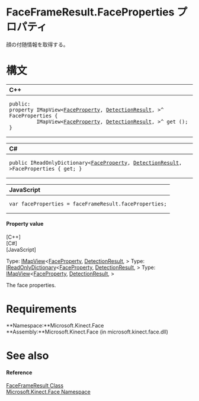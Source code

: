 FaceFrameResult.FaceProperties プロパティ  
=======================================  

顔の付随情報を取得する。
<span id="syntaxSection"></span>

構文
======  

<table>
<colgroup>
<col width="100%" />
</colgroup>
<thead>
<tr class="header">
<th align="left">C++</th>
</tr>
</thead>
<tbody>
<tr class="odd">
<td align="left"><pre><code>public:  
property IMapView&lt;<a href="../../FaceProperty_Enumeration.md">FaceProperty</a>, <a href="../../../Kinect/DetectionResult_Enumeration.md">DetectionResult</a>, &gt;^ FaceProperties {  
         IMapView&lt;<a href="../../FaceProperty_Enumeration.md">FaceProperty</a>, <a href="../../../Kinect/DetectionResult_Enumeration.md">DetectionResult</a>, &gt;^ get ();  
}</code></pre></td>
</tr>
</tbody>
</table>

<table>
<colgroup>
<col width="100%" />
</colgroup>
<thead>
<tr class="header">
<th align="left">C#</th>
</tr>
</thead>
<tbody>
<tr class="odd">
<td align="left"><pre><code>public IReadOnlyDictionary&lt;<a href="../../FaceProperty_Enumeration.md">FaceProperty</a>, <a href="../../../Kinect/DetectionResult_Enumeration.md">DetectionResult</a>, &gt;FaceProperties { get; }</code></pre></td>
</tr>
</tbody>
</table>

<table>
<colgroup>
<col width="100%" />
</colgroup>
<thead>
<tr class="header">
<th align="left">JavaScript</th>
</tr>
</thead>
<tbody>
<tr class="odd">
<td align="left"><pre><code>var faceProperties = faceFrameResult.faceProperties;</code></pre></td>
</tr>
</tbody>
</table>

<span id="ID4ER"></span>
#### Property value  

[C++]   
 [C\#]   
 [JavaScript]   

Type: [IMapView](http://msdn.microsoft.com/en-us/library/br226037.aspx)\<[FaceProperty](../../FaceProperty_Enumeration.md), [DetectionResult](../../../Kinect/DetectionResult_Enumeration.md), \>
Type: [IReadOnlyDictionary](http://msdn.microsoft.com/en-us/library/hh136548.aspx)\<[FaceProperty](../../FaceProperty_Enumeration.md), [DetectionResult](../../../Kinect/DetectionResult_Enumeration.md), \>
Type: [IMapView](http://msdn.microsoft.com/en-us/library/br226037.aspx)\<[FaceProperty](../../FaceProperty_Enumeration.md), [DetectionResult](../../../Kinect/DetectionResult_Enumeration.md), \>

The face properties.  

<span id="requirements"></span>

Requirements  
============  

**Namespace:**Microsoft.Kinect.Face  
**Assembly:**Microsoft.Kinect.Face (in microsoft.kinect.face.dll)  

<span id="ID4ELB"></span>

See also  
========  

<span id="ID4ENB"></span>
#### Reference  

[FaceFrameResult Class](../../FaceFrameResult_Class.md)  
 [Microsoft.Kinect.Face Namespace](../../../Kinect.Face.md)  



<!--Please do not edit the data in the comment block below.-->
<!--
TOCTitle : FaceProperties Property
RLTitle : FaceFrameResult.FaceProperties Property
KeywordK : FaceProperties property
KeywordK : FaceFrameResult.FaceProperties property
KeywordF : Microsoft.Kinect.Face.FaceFrameResult.FaceProperties
KeywordF : FaceFrameResult.FaceProperties
KeywordF : FaceProperties
KeywordF : Microsoft.Kinect.Face.FaceFrameResult.FaceProperties
KeywordA : P:Microsoft.Kinect.Face.FaceFrameResult.FaceProperties
AssetID : P:Microsoft.Kinect.Face.FaceFrameResult.FaceProperties
Locale : en-us
CommunityContent : 1
APIType : Managed
APILocation : microsoft.kinect.face.dll
APIName : Microsoft.Kinect.Face.FaceFrameResult.FaceProperties
TargetOS : Windows
TopicType : kbSyntax
DevLang : VB
DevLang : CSharp
DevLang : JavaScript
DevLang : C++
DocSet : K4Wv2
ProjType : K4Wv2Proj
Technology : Kinect for Windows
Product : Kinect for Windows SDK v2
productversion : 20
-->
